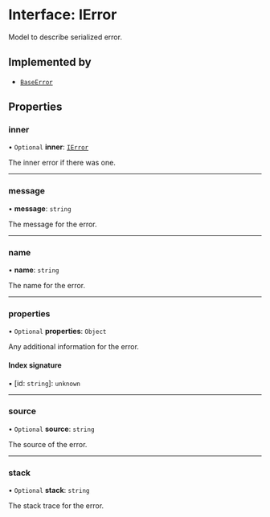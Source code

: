 # Interface: IError

Model to describe serialized error.

## Implemented by

- [`BaseError`](../classes/BaseError.md)

## Properties

### inner

• `Optional` **inner**: [`IError`](IError.md)

The inner error if there was one.

___

### message

• **message**: `string`

The message for the error.

___

### name

• **name**: `string`

The name for the error.

___

### properties

• `Optional` **properties**: `Object`

Any additional information for the error.

#### Index signature

▪ [id: `string`]: `unknown`

___

### source

• `Optional` **source**: `string`

The source of the error.

___

### stack

• `Optional` **stack**: `string`

The stack trace for the error.
